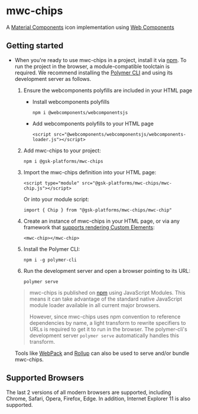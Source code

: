 # mwc-chips
A [Material Components](https://material.io/components/) icon implementation using [Web Components](https://www.webcomponents.org/introduction)

## Getting started

* When you're ready to use mwc-chips in a project, install it via [npm](https://www.npmjs.com/). To run the project in the browser, a module-compatible toolctain is required. We recommend installing the [Polymer CLI](https://github.com/Polymer/polymer-cli) and using its development server as follows.

  1. Ensure the webcomponents polyfills are included in your HTML page

      - Install webcomponents polyfills

          ```npm i @webcomponents/webcomponentsjs```

      - Add webcomponents polyfills to your HTML page

          ```<script src="@webcomponents/webcomponentsjs/webcomponents-loader.js"></script>```

  1. Add mwc-chips to your project:

      ```npm i @gsk-platforms/mwc-chips```

  1. Import the mwc-chips definition into your HTML page:

      ```<script type="module" src="@gsk-platforms/mwc-chips/mwc-chip.js"></script>```

      Or into your module script:

      ```import { Chip } from "@gsk-platforms/mwc-chips/mwc-chip"```

  1. Create an instance of mwc-chips in your HTML page, or via any framework that [supports rendering Custom Elements](https://custom-elements-everywhere.com/):

      ```<mwc-chip></mwc-chip>```

  1. Install the Polymer CLI:

      ```npm i -g polymer-cli```

  1. Run the development server and open a browser pointing to its URL:

      ```polymer serve```

  > mwc-chips is published on [npm](https://www.npmjs.com/package/@gsk-platforms/mwc-chips) using JavaScript Modules.
  This means it can take advantage of the standard native JavaScript module loader available in all current major browsers.
  >
  > However, since mwc-chips uses npm convention to reference dependencies by name, a light transform to rewrite specifiers to URLs is required to get it to run in the browser. The polymer-cli's development server `polymer serve` automatically handles this transform.

  Tools like [WebPack](https://webpack.js.org/) and [Rollup](https://rollupjs.org/) can also be used to serve and/or bundle mwc-chips.

## Supported Browsers

The last 2 versions of all modern browsers are supported, including
Chrome, Safari, Opera, Firefox, Edge. In addition, Internet Explorer 11 is also supported.
